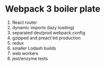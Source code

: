 <h1>Webpack 3 boiler plate</h1>
<ol>
<li>React router</li>
<li>dynamic imports (lazy loading)</li>
<li>separated dev/prod webpack.config</li>
<li>gzipped and preact'ed production</li>
<li>redux</li>
<li>smaller Lodash builds</li>
<li>web workers</li>
<li>jest/enzyme tests</li>
<ol>
